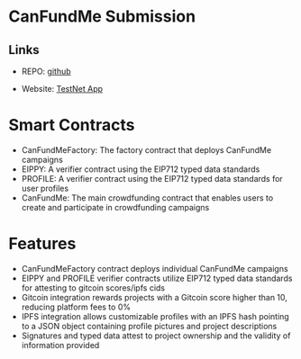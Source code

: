 # CanFundMe Submission

 ## Links

 * REPO: [github](https://github.com/mugrebot/CanFundMe)

 * Website: [TestNet App](https://canfundmecanto.vercel.app)


# Smart Contracts
- CanFundMeFactory: The factory contract that deploys CanFundMe campaigns
- EIPPY: A verifier contract using the EIP712 typed data standards
- PROFILE: A verifier contract using the EIP712 typed data standards for user profiles
- CanFundMe: The main crowdfunding contract that enables users to create and participate in crowdfunding campaigns


# Features
- CanFundMeFactory contract deploys individual CanFundMe campaigns
- EIPPY and PROFILE verifier contracts utilize EIP712 typed data standards for attesting to gitcoin scores/ipfs cids
- Gitcoin integration rewards projects with a Gitcoin score higher than 10, reducing platform fees to 0%
- IPFS integration allows customizable profiles with an IPFS hash pointing to a JSON object containing profile pictures and project descriptions
- Signatures and typed data attest to project ownership and the validity of information provided
